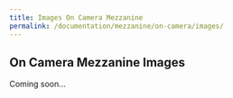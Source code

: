 ```yaml
---
title: Images On Camera Mezzanine
permalink: /documentation/mezzanine/on-camera/images/
---
```

## On Camera Mezzanine Images

Coming soon...
